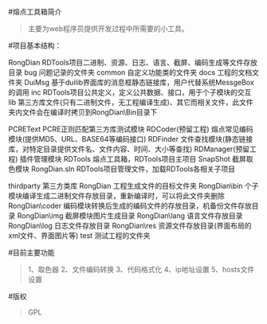 #熔点工具箱简介
> 主要为web程序员提供开发过程中所需要的小工具。

#项目基本结构：

RongDian    RDTools项目二进制、资源、日志、语言、截屏、编码生成等文件存放目录
bug	问题记录的文件夹
common	自定义功能类的文件夹
docs	工程的文档文件夹
DuiMsg	基于duilib界面库的消息框静态链接库，用户代替系统MessgeBox的调用
inc	RDTools项目公共定义，定义公共数据、接口，用于个子模块的交互
lib	第三方库文件(只有二进制文件，无工程编译生成)、其它而相关文件，此文件夹内文件会在编译时拷贝到RongDian\Bin目录下
	
PCREText	PCRE正则匹配第三方库测试模块
RDCoder(预留工程)	熔点常见编码模块(提供MD5、URL、BASE64等编码接口)
RDFinder	文件查找模块(静态链接库，对特定目录提供文件名、文件内容、时间、大小等查找)
RDManager(预留工程)	插件管理模块
RDTools	熔点工具箱，RDTools项目主项目
SnapShot	截屏取色模块
RongDian.sln	RDTools项目管理文件，加载RDTools各相关子项目
	
thirdparty	第三方类库
RongDian	工程生成文件的目标文件夹
RongDian\bin	个子模块编译生成二进制文件存放目录，重新编译时，可以将此文件夹删除
RongDian\coder	编码模块转换后生成的编码文件的存放目录，机备份文件存放目录
RongDian\img	截屏模块图片生成目录
RongDian\lang	语言文件存放目录
RongDian\log	日志文件存放目录
RongDian\res	资源文件存放目录(界面布局的xml文件、界面图片等)
test	测试工程的文件夹

#目前主要功能
> 1、取色器
2、文件编码转换
3、代码格式化
4、ip地址设置
5、hosts文件设置

#版权
> GPL